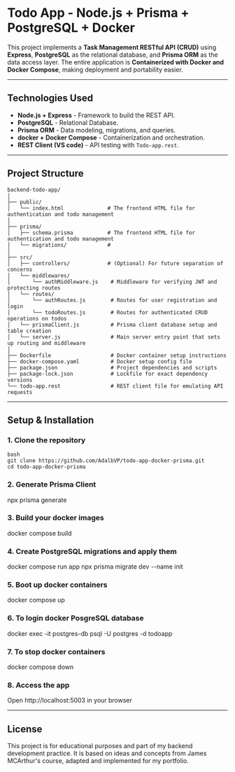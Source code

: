 # Todo App - Node.js + Prisma + PostgreSQL + Docker

This project implements a **Task Management RESTful API (CRUD)** using **Express**, **PostgreSQL** as the relational 
database, and **Prisma ORM** as the data access layer.
The entire application is **Containerized with Docker and Docker Compose**, making deployment and portability easier.

---

## Technologies Used
- **Node.js + Express** - Framework to build the REST API.
- **PostgreSQL** - Relational Database.
- **Prisma ORM** - Data modeling, migrations, and queries.
- **docker + Docker Compose** - Containerization and orchestration.
- **REST Client (VS code)** - API testing with `Todo-app.rest`.

---

## Project Structure
````
backend-todo-app/
│
├── public/
│   └── index.html              # The frontend HTML file for authentication and todo management
│
├── prisma/
│   ├── schema.prisma           # The frontend HTML file for authentication and todo management
│   └── migrations/             #
│
├── src/
│   ├── controllers/            # (Optional) For future separation of concerns
│   └── middlewares/
│       └── authMiddleware.js    # Middleware for verifying JWT and protecting routes
│   └── routes/
│       └── authRoutes.js        # Routes for user registration and login
│       └── todoRoutes.js        # Routes for authenticated CRUD operations on todos
│   └── prismaClient.js          # Prisma client database setup and table creation
│   └── server.js                # Main server entry point that sets up routing and middleware
│
├── Dockerfile                   # Docker container setup instructions
├── docker-compose.yaml          # Docker setup config file
├── package.json                 # Project dependencies and scripts
├── package-lock.json            # Lockfile for exact dependency versions
└── todo-app.rest                # REST client file for emulating API requests
````
---

## Setup & Installation

### 1. Clone the repository
```
bash
git clone https://github.com/AdalbVP/todo-app-docker-prisma.git
cd todo-app-docker-prisma
```
### 2. Generate Prisma Client
npx prisma generate

### 3. Build your docker images
docker compose build

### 4. Create PostgreSQL migrations and apply them 
docker compose run app npx prisma migrate dev --name init

### 5. Boot up docker containers 
docker compose up

### 6. To login docker PosgreSQL database
docker exec -it postgres-db psql -U postgres -d todoapp

### 7. To stop docker containers
docker compose down

### 8. Access the app 
Open http://localhost:5003 in your browser

---

## License 
This project is for educational purposes and part of my backend development practice.
It is based on ideas and concepts from James MCArthur's course, adapted and implemented for my portfolio.
